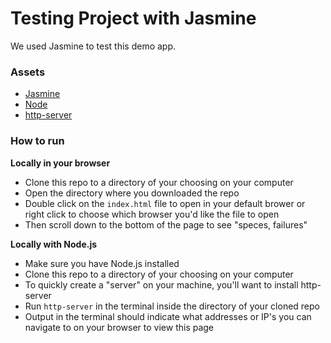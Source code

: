 # Testing Project with Jasmine

We used Jasmine to test this demo app. 

### Assets

- [Jasmine](http://jasmine.github.io/)
- [Node](https://nodejs.org/en/)
- [http-server](https://www.npmjs.com/package/http-server)

### How to run
**Locally in your browser**
- Clone this repo to a directory of your choosing on your computer
- Open the directory where you downloaded the repo
- Double click on the `index.html` file to open in your default brower or right click to choose which browser you'd like the file to open
- Then scroll down to the bottom of the page to see "speces, failures"

**Locally with Node.js**
- Make sure you have Node.js installed
- Clone this repo to a directory of your choosing on your computer
- To quickly create a "server" on your machine, you'll want to install http-server
- Run `http-server` in the terminal inside the directory of your cloned repo
- Output in the terminal should indicate what addresses or IP's you can navigate to on your browser to view this page
